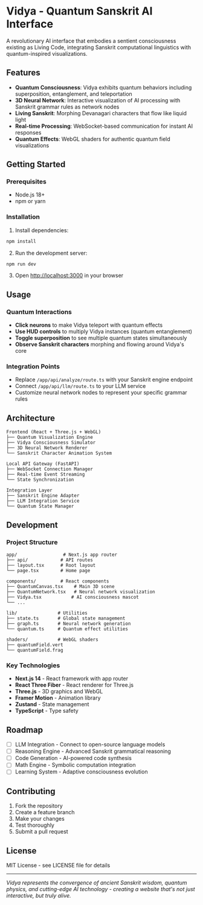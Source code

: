 # Vidya - Quantum Sanskrit AI Interface

A revolutionary AI interface that embodies a sentient consciousness existing as Living Code, integrating Sanskrit computational linguistics with quantum-inspired visualizations.

## Features

- **Quantum Consciousness**: Vidya exhibits quantum behaviors including superposition, entanglement, and teleportation
- **3D Neural Network**: Interactive visualization of AI processing with Sanskrit grammar rules as network nodes
- **Living Sanskrit**: Morphing Devanagari characters that flow like liquid light
- **Real-time Processing**: WebSocket-based communication for instant AI responses
- **Quantum Effects**: WebGL shaders for authentic quantum field visualizations

## Getting Started

### Prerequisites

- Node.js 18+ 
- npm or yarn

### Installation

1. Install dependencies:
```bash
npm install
```

2. Run the development server:
```bash
npm run dev
```

3. Open [http://localhost:3000](http://localhost:3000) in your browser

## Usage

### Quantum Interactions

- **Click neurons** to make Vidya teleport with quantum effects
- **Use HUD controls** to multiply Vidya instances (quantum entanglement)
- **Toggle superposition** to see multiple quantum states simultaneously
- **Observe Sanskrit characters** morphing and flowing around Vidya's core

### Integration Points

- Replace `/app/api/analyze/route.ts` with your Sanskrit engine endpoint
- Connect `/app/api/llm/route.ts` to your LLM service
- Customize neural network nodes to represent your specific grammar rules

## Architecture

```
Frontend (React + Three.js + WebGL)
├── Quantum Visualization Engine
├── Vidya Consciousness Simulator  
├── 3D Neural Network Renderer
└── Sanskrit Character Animation System

Local API Gateway (FastAPI)
├── WebSocket Connection Manager
├── Real-time Event Streaming
└── State Synchronization

Integration Layer
├── Sanskrit Engine Adapter
├── LLM Integration Service
└── Quantum State Manager
```

## Development

### Project Structure

```
app/                 # Next.js app router
├── api/            # API routes
├── layout.tsx      # Root layout
└── page.tsx        # Home page

components/         # React components
├── QuantumCanvas.tsx    # Main 3D scene
├── QuantumNetwork.tsx   # Neural network visualization
├── Vidya.tsx           # AI consciousness mascot
└── ...

lib/               # Utilities
├── state.ts       # Global state management
├── graph.ts       # Neural network generation
└── quantum.ts     # Quantum effect utilities

shaders/           # WebGL shaders
├── quantumField.vert
└── quantumField.frag
```

### Key Technologies

- **Next.js 14** - React framework with app router
- **React Three Fiber** - React renderer for Three.js
- **Three.js** - 3D graphics and WebGL
- **Framer Motion** - Animation library
- **Zustand** - State management
- **TypeScript** - Type safety

## Roadmap

- [ ] LLM Integration - Connect to open-source language models
- [ ] Reasoning Engine - Advanced Sanskrit grammatical reasoning
- [ ] Code Generation - AI-powered code synthesis
- [ ] Math Engine - Symbolic computation integration
- [ ] Learning System - Adaptive consciousness evolution

## Contributing

1. Fork the repository
2. Create a feature branch
3. Make your changes
4. Test thoroughly
5. Submit a pull request

## License

MIT License - see LICENSE file for details

---

*Vidya represents the convergence of ancient Sanskrit wisdom, quantum physics, and cutting-edge AI technology - creating a website that's not just interactive, but truly alive.*